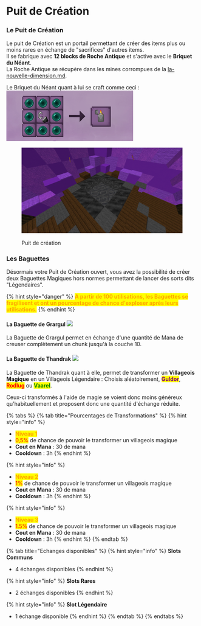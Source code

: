 # Puit de Création



### Le Puit de Création

Le puit de Création est un portail permettant de créer des items plus ou moins rares en échange de "sacrifices" d'autres items.\
Il se fabrique avec **12 blocks de Roche Antique** et s'active avec le **Briquet du Néant**.\
La Roche Antique se récupère dans les mines corrompues de la [la-nouvelle-dimension.md](guide/la-nouvelle-dimension.md "mention").&#x20;

Le Briquet du Néant quant à lui se craft comme ceci : ![](<.gitbook/assets/image (95).png>)

<figure><img src=".gitbook/assets/image (94).png" alt="" width="563"><figcaption><p>Puit de création</p></figcaption></figure>

### Les Baguettes

Désormais votre Puit de Création ouvert, vous avez la possibilité de créer deux Baguettes Magiques hors normes permettant de lancer des sorts dits "Légendaires".

{% hint style="danger" %}
<mark style="color:orange;">**A partir de 100 utilisations, les Baguettes se fragilisent et ont un pourcentage de chance d'exploser après leurs utilisations.**</mark>
{% endhint %}

#### La Baguette de Grargul ![](.gitbook/assets/grargul\_spell\_stick.png)

La Baguette de Grargul permet en échange d'une quantité de Mana de creuser complètement un chunk jusqu'à la couche 10.

#### La Baguette de Thandrak ![](.gitbook/assets/thandrak\_spell\_stick.png)

La Baguette de Thandrak quant à elle, permet de transformer un **Villageois Magique** en un Villageois Légendaire : Choisis aléatoirement, <mark style="color:purple;">**Guldor**</mark>, <mark style="color:red;">**Rodlug**</mark> ou <mark style="color:green;">**Vaarel**</mark>.

Ceux-ci transformés à l'aide de magie se voient donc moins généreux qu'habituellement et proposent donc une quantité d'échange réduite.



{% tabs %}
{% tab title="Pourcentages de Transformations" %}
{% hint style="info" %}
* <mark style="color:orange;">**Niveau 1**</mark>
* <mark style="color:red;">0,5%</mark> de chance de pouvoir le transformer un villageois magique
* **Cout en Mana** : 30 de mana&#x20;
* **Cooldown** : 3h
{% endhint %}

{% hint style="info" %}
* <mark style="color:orange;">**Niveau 2**</mark>
* <mark style="color:red;">1%</mark> de chance de pouvoir le transformer un villageois magique
* **Cout en Mana** : 30 de mana&#x20;
* **Cooldown** : 3h
{% endhint %}

{% hint style="info" %}
* <mark style="color:orange;">**Niveau 3**</mark>
* <mark style="color:red;">1.5%</mark> de chance de pouvoir le transformer un villageois magique
* **Cout en Mana** : 30 de mana&#x20;
* **Cooldown** : 3h
{% endhint %}
{% endtab %}

{% tab title="Echanges disponibles" %}
{% hint style="info" %}
**Slots Communs**

* 4 échanges disponibles
{% endhint %}

{% hint style="info" %}
**Slots Rares**

* 2 échanges disponibles
{% endhint %}

{% hint style="info" %}
**Slot Légendaire**

* 1 échange disponible
{% endhint %}
{% endtab %}
{% endtabs %}





